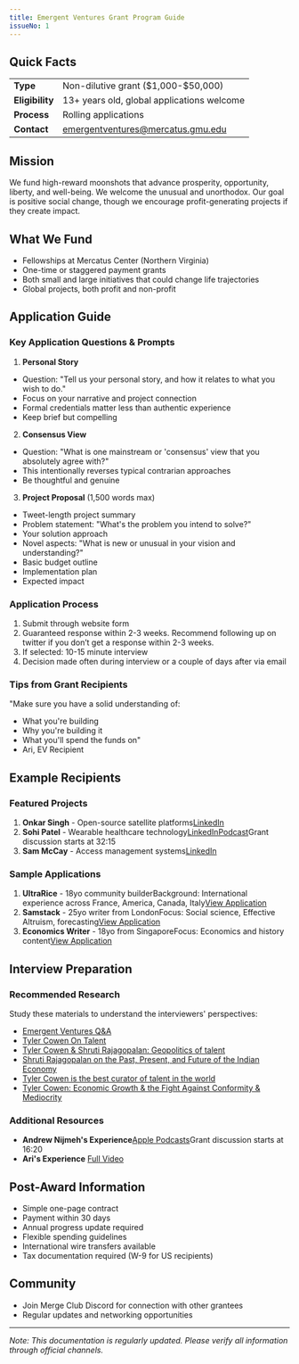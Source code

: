 ```yaml
---
title: Emergent Ventures Grant Program Guide
issueNo: 1
---
```


## **Quick Facts**
| |  |
| --- | :--- |
| **Type** | Non-dilutive grant (\$1,000-\$50,000) |
| **Eligibility** | 13+ years old, global applications welcome |
| **Process** | Rolling applications |
| **Contact** | [emergentventures@mercatus.gmu.edu](mailto:emergentventures@mercatus.gmu.edu) |

## **Mission**

We fund high-reward moonshots that advance prosperity, opportunity, liberty, and well-being. We welcome the unusual and unorthodox. Our goal is positive social change, though we encourage profit-generating projects if they create impact.

## **What We Fund**

- Fellowships at Mercatus Center (Northern Virginia)
- One-time or staggered payment grants
- Both small and large initiatives that could change life trajectories
- Global projects, both profit and non-profit

## **Application Guide**

### **Key Application Questions & Prompts**

1. **Personal Story**

  - Question: "Tell us your personal story, and how it relates to what you wish to do."
  - Focus on your narrative and project connection
  - Formal credentials matter less than authentic experience
  - Keep brief but compelling
2. **Consensus View**

  - Question: "What is one mainstream or 'consensus' view that you absolutely agree with?"
  - This intentionally reverses typical contrarian approaches
  - Be thoughtful and genuine
3. **Project Proposal** (1,500 words max)

  - Tweet-length project summary
  - Problem statement: "What's the problem you intend to solve?"
  - Your solution approach
  - Novel aspects: "What is new or unusual in your vision and understanding?"
  - Basic budget outline
  - Implementation plan
  - Expected impact

### **Application Process**

1. Submit through website form
2. Guaranteed response within 2-3 weeks. Recommend following up on twitter if you don’t get a response within 2-3 weeks.
3. If selected: 10-15 minute interview
4. Decision made often during interview or a couple of days after via email

### **Tips from Grant Recipients**

"Make sure you have a solid understanding of:

- What you're building
- Why you're building it
- What you'll spend the funds on"
- Ari, EV Recipient

## **Example Recipients**

### **Featured Projects**

1. **Onkar Singh** - Open-source satellite platforms[LinkedIn](https://www.linkedin.com/in/ionkarbatra/)
2. **Sohi Patel** - Wearable healthcare technology[LinkedIn](https://www.linkedin.com/in/sohipatel/)[Podcast](https://podcasts.apple.com/us/podcast/ep-1-sohi-patel/id1746801467?i=1000655840945)Grant discussion starts at 32:15
3. **Sam McCay** - Access management systems[LinkedIn](https://www.linkedin.com/in/sam-mccay/)

### **Sample Applications**

1. **UltraRice** - 18yo community builderBackground: International experience across France, America, Canada, Italy[View Application](https://docs.google.com/document/d/1YLNsHfNs1S3LzcAHQ6kdbl7f3dXUVMUUmhFJOmmgZSk/edit?tab=t.0)
2. **Samstack** - 25yo writer from LondonFocus: Social science, Effective Altruism, forecasting[View Application](https://docs.google.com/document/d/1cO8Zg4MMIC7nMMF0E6G7aIvzpiaVU1osa-e465FBX-E/edit?tab=t.0)
3. **Economics Writer** - 18yo from SingaporeFocus: Economics and history content[View Application](https://docs.google.com/document/d/1-LLy37-9UWi29EBe51cz26LcoLbxrmC7dFWknaYvb1I/edit?tab=t.0)

## **Interview Preparation**

### **Recommended Research**

Study these materials to understand the interviewers' perspectives:

- [Emergent Ventures Q&A](https://www.samstack.io/p/emergent-ventures-faq)
- [Tyler Cowen On Talent](https://www.youtube.com/watch?v=vTZMjxJBW8A)
- [Tyler Cowen & Shruti Rajagopalan: Geopolitics of talent](https://www.youtube.com/watch?v=7F3TsMQQzRc)
- [Shruti Rajagopalan on the Past, Present, and Future of the Indian Economy](https://www.mercatus.org/macro-musings/shruti-rajagopalan-past-present-and-future-indian-economy)
- [Tyler Cowen is the best curator of talent in the world](https://www.tonykulesa.com/p/tyler-cowen-is-the-best-curator-of)
- [Tyler Cowen: Economic Growth & the Fight Against Conformity & Mediocrity](https://www.youtube.com/watch?v=7Grseeycor4)

### **Additional Resources**

- **Andrew Nijmeh's Experience**[Apple Podcasts](https://podcasts.apple.com/us/podcast/ep-2-andrew-nijmeh/id1746801467?i=1000656452158)Grant discussion starts at 16:20
- **Ari's Experience** [Full Video](https://www.loom.com/share/e30fb6f714de4cf3a9ea296ac53568c0)

## **Post-Award Information**

- Simple one-page contract
- Payment within 30 days
- Annual progress update required
- Flexible spending guidelines
- International wire transfers available
- Tax documentation required (W-9 for US recipients)

## **Community**

- Join Merge Club Discord for connection with other grantees
- Regular updates and networking opportunities

* * *

_Note: This documentation is regularly updated. Please verify all information through official channels._